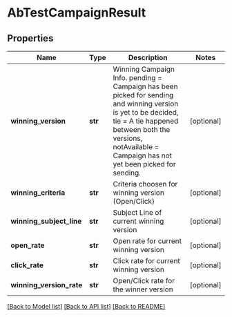 # AbTestCampaignResult

## Properties
Name | Type | Description | Notes
------------ | ------------- | ------------- | -------------
**winning_version** | **str** | Winning Campaign Info. pending &#x3D; Campaign has been picked for sending and winning version is yet to be decided, tie &#x3D; A tie happened between both the versions, notAvailable &#x3D; Campaign has not yet been picked for sending. | [optional] 
**winning_criteria** | **str** | Criteria choosen for winning version (Open/Click) | [optional] 
**winning_subject_line** | **str** | Subject Line of current winning version | [optional] 
**open_rate** | **str** | Open rate for current winning version | [optional] 
**click_rate** | **str** | Click rate for current winning version | [optional] 
**winning_version_rate** | **str** | Open/Click rate for the winner version | [optional] 

[[Back to Model list]](../README.md#documentation-for-models) [[Back to API list]](../README.md#documentation-for-api-endpoints) [[Back to README]](../README.md)


